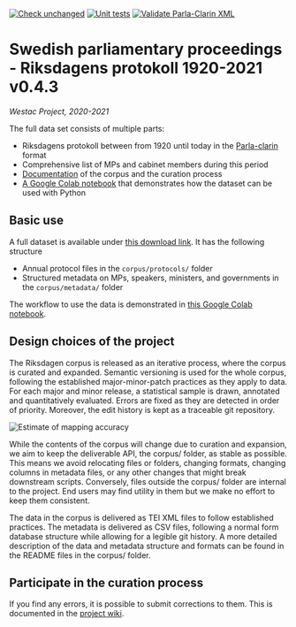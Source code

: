 [![Check unchanged](https://github.com/welfare-state-analytics/riksdagen-corpus/actions/workflows/check_unchanged.yml/badge.svg)](https://github.com/welfare-state-analytics/riksdagen-corpus/actions/workflows/check_unchanged.yml)
[![Unit tests](https://github.com/welfare-state-analytics/riksdagen-corpus/actions/workflows/push.yml/badge.svg)](https://github.com/welfare-state-analytics/riksdagen-corpus/actions/workflows/push.yml)
[![Validate Parla-Clarin XML](https://github.com/welfare-state-analytics/riksdagen-corpus/actions/workflows/validate.yml/badge.svg)](https://github.com/welfare-state-analytics/riksdagen-corpus/actions/workflows/validate.yml)

# Swedish parliamentary proceedings - Riksdagens protokoll 1920-2021 v0.4.3

_Westac Project, 2020-2021_

The full data set consists of multiple parts:

- Riksdagens protokoll between from 1920 until today in the [Parla-clarin](https://github.com/clarin-eric/parla-clarin) format
- Comprehensive list of MPs and cabinet members during this period
- [Documentation](https://github.com/welfare-state-analytics/riksdagen-corpus/wiki/) of the corpus and the curation process
- [A Google Colab notebook](https://colab.research.google.com/drive/1C3e2gwi9z83ikXbYXNPfB6RF7spTgzxA?usp=sharing) that demonstrates how the dataset can be used with Python

## Basic use

A full dataset is available under [this download link](https://github.com/welfare-state-analytics/riksdagen-corpus/releases/download/v0.4.3/corpus-0.4.3.zip). It has the following structure

- Annual protocol files in the ```corpus/protocols/``` folder
- Structured metadata on MPs, speakers, ministers, and governments in the ```corpus/metadata/``` folder

The workflow to use the data is demonstrated in [this Google Colab notebook](https://colab.research.google.com/drive/1C3e2gwi9z83ikXbYXNPfB6RF7spTgzxA?usp=sharing).

## Design choices of the project

The Riksdagen corpus is released as an iterative process, where the corpus is curated and expanded. Semantic versioning is used for the whole corpus, following the established major-minor-patch practices as they apply to data. For each major and minor release, a statistical sample is drawn, annotated and quantitatively evaluated. Errors are fixed as they are detected in order of priority. Moreover, the edit history is kept as a traceable git repository.

![Estimate of mapping accuracy](https://raw.githubusercontent.com/welfare-state-analytics/riksdagen-corpus/main/input/accuracy_version_plot.png)

While the contents of the corpus will change due to curation and expansion, we aim to keep the deliverable API, the corpus/ folder, as stable as possible. This means we avoid relocating files or folders, changing formats, changing columns in metadata files, or any other changes that might break downstream scripts. Conversely, files outside the corpus/ folder are internal to the project. End users may find utility in them but we make no effort to keep them consistent.

The data in the corpus is delivered as TEI XML files to follow established practices. The metadata is delivered as CSV files, following a normal form database structure while allowing for a legible git history. A more detailed description of the data and metadata structure and formats can be found in the README files in the corpus/ folder.

## Participate in the curation process

If you find any errors, it is possible to submit corrections to them. This is documented in the [project wiki](https://github.com/welfare-state-analytics/riksdagen-corpus/wiki/Submit-corrections).
